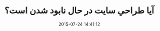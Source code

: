 ---
layout: post
title: "آيا طراحي سايت در حال نابود شدن است؟"
date: 2015-07-24 14:41:12
section: article
tags: design
link: "http://roocket.ir/articles/web-design-is-dead"
user: "نوید کاشانی"
user_link: "http://navid.kashani.ir/"
---